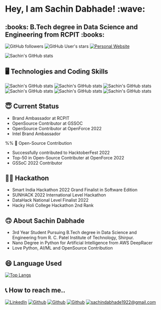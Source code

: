 <h1>Hey, I am Sachin Dabhade! :wave:</h1>
<h2>:books: B.Tech degree in Data Science and Engineering from RCPIT :books:</h2>

![GitHub followers](https://img.shields.io/github/followers/SachinDabhade?logo=Github&style=for-the-badge)
![GitHub User's stars](https://img.shields.io/github/stars/SachinDabhade?style=for-the-badge)
<a href="https://portfolio-sachin-dabhade.web.app/#">![Personal Website](https://img.shields.io/website?style=for-the-badge&up_color=blue&up_message=Personal%20PortFolio&url=https://portfolio-sachin-dabhade.web.app/#)</a>

![Sachin's GitHub stats](https://github-readme-stats.vercel.app/api?username=SachinDabhade&show_icons=true&theme=chartreuse-dark)

## :desktop_computer: Technologies and Coding Skills 
![Sachin's GitHub stats](https://img.shields.io/badge/Python-3776AB?style=for-the-badge&logo=python&logoColor=white)
![Sachin's GitHub stats](https://img.shields.io/badge/HTML-239120?style=for-the-badge&logo=html5&logoColor=white)
![Sachin's GitHub stats](https://img.shields.io/badge/Bootstrap-563D7C?style=for-the-badge&logo=bootstrap&logoColor=white)
![Sachin's GitHub stats](https://img.shields.io/badge/MySQL-00000F?style=for-the-badge&logo=mysql&logoColor=white)
![Sachin's GitHub stats](https://img.shields.io/badge/Django-092E20?style=for-the-badge&logo=django&logoColor=white)
![Sachin's GitHub stats](https://img.shields.io/badge/C-00599C?style=for-the-badge&logo=c&logoColor=white)

## :innocent: Current Status
- Brand Ambassador at RCPIT
- OpenSource Contributor at GSSOC
- OpenSource Contributor at OpenForce 2022
- Intel Brand Ambassador

%% :handshake: Open-Source Contribution
- Successfully contributed to HacktoberFest 2022
- Top-50 in Open-Source Contributer at OpenForce 2022
- GSSoC 2022 Contributor

## :man_student: Hackathon
- Smart India Hackathon 2022 Grand Finalist in Software Edition
- SUNHACK 2022 International Level Hackathon
- DataHack National Level Finalist 2022
- Hacky Holi College Hackathon 2nd Rank

## :upside_down_face: About Sachin Dabhade
- 3rd Year Student Pursuing B.Tech degree in Data Science and Engineering from R. C. Patel Institute of Technology, Shirpur.
- Nano Degree in Python for Artificial Intelligence from AWS DeepRacer
- Love Python, AI/ML and OpenSource Contribution

## :smile: Language Used
[![Top Langs](https://github-readme-stats.vercel.app/api/top-langs/?username=SachinDabhade&layout=compact)](https://github.com/anuraghazra/github-readme-stats)

## :telephone_receiver: How to reach me..
<a href="https://www.linkedin.com/in/sachin-dabhade-84b9a61b5/">![LinkedIn](https://img.shields.io/badge/LinkedIn-0077B5?style=for-the-badge&logo=linkedin&logoColor=white)</a>
<a href="https://www.github.com/SachinDabhade/">![Github](https://img.shields.io/badge/GitHub-100000?style=for-the-badge&logo=github&logoColor=white)</a>
<a href="https://medium.com/@sachindabhade1922">![Github](https://img.shields.io/badge/Medium-12100E?style=for-the-badge&logo=medium&logoColor=black)</a>
<a href="https://sesmoodlexamination.blogspot.com/">![Github](https://img.shields.io/badge/Blogger-FF5722?style=for-the-badge&logo=blogger&logoColor=white)</a>
<a href="mailto:sachindabhade1922@gmail.com">![sachindabhade1922@gmail.com](https://img.shields.io/badge/Gmail-D14836?style=for-the-badge&logo=gmail&logoColor=white)</a>
